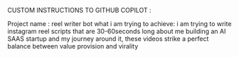 CUSTOM INSTRUCTIONS TO GITHUB COPILOT :

Project name : reel writer bot
what i am trying to achieve: i am trying to write instagram reel scripts that are 30-60seconds long about me building an AI SAAS startup and my journey around it, these videos
strike a perfect balance between value provision and virality
